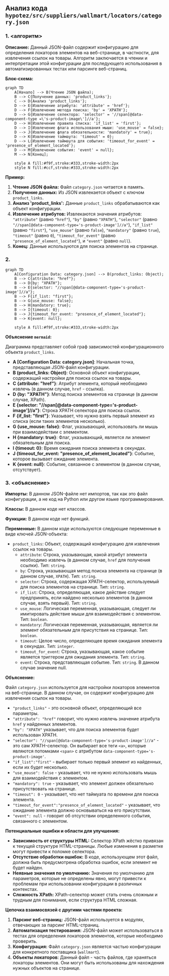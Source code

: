 ## Анализ кода `hypotez/src/suppliers/wallmart/locators/category.json`

### 1. <алгоритм>

**Описание:**
Данный JSON-файл содержит конфигурацию для определения локаторов элементов на веб-странице, в частности, для извлечения ссылок на товары. Алгоритм заключается в чтении и интерпретации этой конфигурации для последующего использования в автоматизированных тестах или парсинге веб-страниц.

**Блок-схема:**

```mermaid
graph TD
    A[Начало] --> B(Чтение JSON файла);
    B --> C{Получение данных: 'product_links'};
    C --> D{Анализ 'product_links'};
    D --> E{Извлечение атрибута: 'attribute' = 'href'};
    D --> F{Извлечение метода поиска: 'by' = 'XPATH'};
    D --> G{Извлечение селектора: 'selector' = '//span[@data-component-type =\'s-product-image\']//a'};
    D --> H{Извлечение правила списка: 'if_list' = 'first'};
    D --> I{Извлечение флага использования мыши: 'use_mouse' = false};
    D --> J{Извлечение флага обязательности: 'mandatory' = true};
    D --> K{Извлечение таймаута: 'timeout' = 0};
    D --> L{Извлечение таймаута для события: 'timeout_for_event' = 'presence_of_element_located'};
    D --> M{Извлечение события: 'event' = null};
    M --> N[Конец];
    
    style A fill:#f9f,stroke:#333,stroke-width:2px
    style N fill:#ccf,stroke:#333,stroke-width:2px
```
**Пример:**

1.  **Чтение JSON файла:** Файл `category.json` читается в память.
2.  **Получение данных:** Из JSON извлекается объект с ключом `product_links`.
3.  **Анализ 'product_links':** Данные `product_links` обрабатываются как объект конфигурации.
4.  **Извлечение атрибутов:** Извлекаются значения атрибутов: `"attribute"` (равно `"href"`), `"by"` (равно `"XPATH"`), `"selector"` (равно `"//span[@data-component-type='s-product-image']//a"`), `"if_list"` (равно `"first"`), `"use_mouse"` (равно `false`), `"mandatory"` (равно `true`), `"timeout"` (равно `0`), `"timeout_for_event"` (равно `"presence_of_element_located"`), и `"event"` (равно `null`).
5.  **Конец:** Данные используются для поиска элементов на странице.

### 2. <mermaid>

```mermaid
graph TD
    A[Configuration Data: category.json] --> B(product_links: Object);
    B --> C{attribute: "href"};
    B --> D{by: "XPATH"};
    B --> E{selector: "//span[@data-component-type='s-product-image']//a"};
    B --> F{if_list: "first"};
    B --> G{use_mouse: false};
    B --> H{mandatory: true};
    B --> I{timeout: 0};
    B --> J{timeout_for_event: "presence_of_element_located"};
    B --> K{event: null};
    
    style A fill:#f9f,stroke:#333,stroke-width:2px
```

**Объяснение `mermaid`:**

Диаграмма представляет собой граф зависимостей конфигурационного объекта `product_links`.

*   **A [Configuration Data: category.json]**: Начальная точка, представляющая JSON-файл конфигурации.
*   **B (product\_links: Object)**: Основной объект конфигурации, содержащий настройки для поиска ссылок на товары.
*   **C {attribute: "href"}**: Атрибут элемента, который необходимо извлечь (в данном случае, `href` - ссылка).
*   **D {by: "XPATH"}**: Метод поиска элементов на странице (в данном случае, XPath).
*   **E {selector: "//span[@data-component-type='s-product-image']//a"}**: Строка XPATH селектора для поиска ссылок.
*   **F {if\_list: "first"}**: Указывает, что нужно взять первый элемент из списка (если таких элементов несколько).
*   **G {use\_mouse: false}**: Флаг, указывающий, использовать ли мышь при взаимодействии с элементом.
*   **H {mandatory: true}**: Флаг, указывающий, является ли элемент обязательным для поиска.
*   **I {timeout: 0}**: Время ожидания поиска элемента в секундах.
*   **J {timeout\_for\_event: "presence\_of\_element\_located"}**: Событие, которое вызывает ожидание элемента.
*   **K {event: null}**: Событие, связанное с элементом (в данном случае, отсутствует).

### 3. <объяснение>

**Импорты:**
В данном JSON-файле нет импортов, так как это файл конфигурации, а не код на Python или другом языке программирования.

**Классы:**
В данном коде нет классов.

**Функции:**
В данном коде нет функций.

**Переменные:**
В данном коде используются следующие переменные в виде ключей JSON-объекта:

*   `product_links`: Объект, содержащий конфигурацию для извлечения ссылок на товары.
    *   `attribute`: Строка, указывающая, какой атрибут элемента необходимо извлечь (в данном случае, `href` для получения ссылки). Тип: `string`.
    *   `by`: Строка, указывающая метод поиска элемента на странице (в данном случае, `XPATH`). Тип: `string`.
    *   `selector`: Строка, содержащая XPATH-селектор, используемый для поиска элементов на странице. Тип: `string`.
    *   `if_list`: Строка, определяющая, какое действие следует предпринять, если найдено несколько элементов (в данном случае, взять первый). Тип: `string`.
    *   `use_mouse`: Логическая переменная, указывающая, следует ли имитировать действие мыши для взаимодействия с элементом. Тип: `boolean`.
    *   `mandatory`: Логическая переменная, указывающая, является ли элемент обязательным для присутствия на странице. Тип: `boolean`.
    *   `timeout`: Целое число, определяющее время ожидания элемента в секундах. Тип: `integer`.
    *   `timeout_for_event`: Строка, указывающая, какое событие является триггером для ожидания элемента. Тип: `string`.
    *   `event`: Строка, представляющая событие. Тип: `string`. В данном случае значение null.

**Объяснение:**

Файл `category.json` используется для настройки локаторов элементов на веб-странице. В данном случае, он содержит конфигурацию для извлечения ссылок на товары.

*   `"product_links"` - это основной объект, определяющий все параметры.
*   `"attribute": "href"` говорит, что нужно извлечь значение атрибута `href` у найденных элементов.
*   `"by": "XPATH"` указывает, что для поиска элементов будет использован XPATH.
*   `"selector": "//span[@data-component-type='s-product-image']//a"` - это сам XPATH-селектор.  Он выбирает все теги `<a>`, которые являются потомками `<span>` с атрибутом `data-component-type='s-product-image'`.
*   `"if_list":"first"` - выбирает только первый элемент из найденных, если их будет несколько.
*   `"use_mouse": false` - указывает, что не нужно использовать мышь для взаимодействия с элементом.
*   `"mandatory": true` - указывает, что элемент должен обязательно присутствовать на странице.
*  `"timeout": 0` - указывает, что нет таймуата по времени для поиска элемента.
*   `"timeout_for_event":"presence_of_element_located"` - указывает, что ожидание элемента должно основываться на его присутствии.
*   `"event": null` - говорит об отсутствии определенного события, связанного с элементом.

**Потенциальные ошибки и области для улучшения:**

*   **Зависимость от структуры HTML:** Селектор XPath жёстко привязан к текущей структуре HTML-страницы. Любые изменения в разметке могут привести к поломке селектора.
*   **Отсутствие обработки ошибок:** В коде, использующем этот файл, должна быть предусмотрена обработка ошибок, если элемент не будет найден.
*   **Неявные значения по умолчанию:** Значения по умолчанию для параметров, которые не определены явно, могут привести к проблемам при использовании конфигурации в различных контекстах.
*   **Сложность XPath:** XPath-селектор может стать очень сложным и трудным для понимания, если структура HTML сложная.

**Цепочка взаимосвязей с другими частями проекта:**

1.  **Парсинг веб-страниц:** JSON-файл используется в модулях, отвечающих за парсинг HTML-страниц.
2.  **Автоматизация тестирования:** JSON-файл может использоваться в тестах для определения локаторов элементов, которые необходимо проверить.
3.  **Конфигурация:** Файл `category.json` является частью конфигурации для конкретного поставщика (`wallmart`).
4. **Объекты локаторов**: Данный файл - часть файлов, где храняться локаторы элементов. Они могут быть использованы для нахождения нужных объектов на странице.